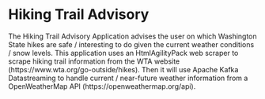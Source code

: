 <h1>Hiking Trail Advisory</h1>

<p>The Hiking Trail Advisory Application advises the user on which Washington State hikes are safe / interesting to do given the current weather conditions / snow levels. This application uses an HtmlAgilityPack web scraper to scrape hiking trail information from the WTA
website (https://www.wta.org/go-outside/hikes). Then it will use Apache Kafka Datastreaming to handle current / near-future weather information from a OpenWeatherMap API (https://openweathermap.org/api).</p>
<p></p>
